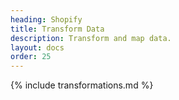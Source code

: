 ```yaml
---
heading: Shopify
title: Transform Data
description: Transform and map data.
layout: docs
order: 25
---
```


{% include transformations.md %}
